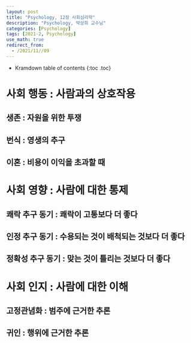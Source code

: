 ```yaml
---
layout: post
title: "Psychology, 12장 사회심리학"
description: "Psychology, 박상희 교수님"
categories: [Psychology]
tags: [2021-2, Psychology]
use_math: true
redirect_from:
  - /2021/11//09
---
```


* Kramdown table of contents
{:toc .toc}     

# 사회 행동 : 사람과의 상호작용
## 생존 : 자원을 위한 투쟁
## 번식 : 영생의 추구
## 이혼 : 비용이 이익을 초과할 때

# 사회 영향 : 사람에 대한 통제
## 쾌락 추구 동기 : 쾌락이 고통보다 더 좋다
## 인정 추구 동기 : 수용되는 것이 배척되는 것보다 더 좋다
## 정확성 추구 동기 : 맞는 것이 틀리는 것보다 더 좋다

# 사회 인지 : 사람에 대한 이해
## 고정관념화 : 범주에 근거한 추론
## 귀인 : 행위에 근거한 추론
